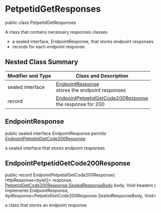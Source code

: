 # PetpetidGetResponses

public class PetpetidGetResponses

A class that contains necessary responses classes
- a sealed interface, EndpointResponse, that stores endpoint responses
- records for each endpoint response

## Nested Class Summary
| Modifier and Type | Class and Description |
| ----------------- | --------------------- |
| sealed interface | [EndpointResponse](#endpointresponse)<br> stores the endpoint responses |
| record | [EndpointPetpetidGetCode200Response](#endpointpetpetidgetcode200response)<br> the response for 200 |

## EndpointResponse
public sealed interface EndpointResponse permits<br>
[EndpointPetpetidGetCode200Response](#endpointpetpetidgetcode200response)

a sealed interface that stores endpoint responses

## EndpointPetpetidGetCode200Response
public record EndpointPetpetidGetCode200Response(
    HttpResponse<byte[]> response,
    [PetpetidGetCode200Response.SealedResponseBody](../../../paths/petpetid/get/responses/PetpetidGetCode200Response.md#sealedresponsebody) body,
    Void headers
) implements EndpointResponse, ApiResponse<PetpetidGetCode200Response.SealedResponseBody, Void><br>

a class that stores an endpoint response

